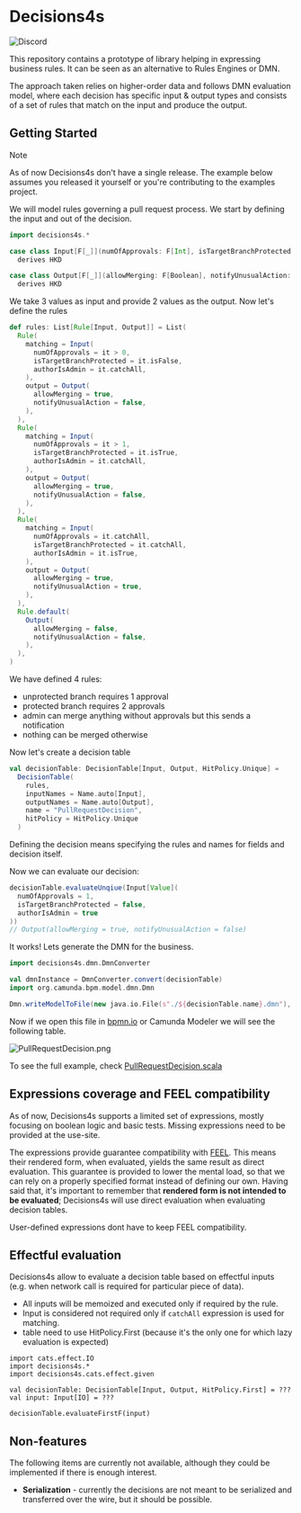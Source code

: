 # Decisions4s

![Discord](https://img.shields.io/discord/1240565362601230367?style=flat-square&logo=discord&link=https%3A//bit.ly/business4s-discord)

This repository contains a prototype of library helping in expressing business rules. It can be seen as an alternative
to Rules Engines or DMN.

The approach taken relies on higher-order data and follows DMN evaluation model, where each decision has specific
input & output types and consists of a set of rules that match on the input and produce the output.

## Getting Started

> [!NOTE]
> As of now Decisions4s don't have a single release. The example below assumes you released it yourself or you're
> contributing to the examples project.

We will model rules governing a pull request process. We start by defining the input and out of the decision.

```scala 3
import decisions4s.*

case class Input[F[_]](numOfApprovals: F[Int], isTargetBranchProtected: F[Boolean], authorIsAdmin: F[Boolean])
  derives HKD

case class Output[F[_]](allowMerging: F[Boolean], notifyUnusualAction: F[Boolean])
  derives HKD
```

We take 3 values as input and provide 2 values as the output. Now let's define the rules

```scala 3
def rules: List[Rule[Input, Output]] = List(
  Rule(
    matching = Input(
      numOfApprovals = it > 0,
      isTargetBranchProtected = it.isFalse,
      authorIsAdmin = it.catchAll,
    ),
    output = Output(
      allowMerging = true,
      notifyUnusualAction = false,
    ),
  ),
  Rule(
    matching = Input(
      numOfApprovals = it > 1,
      isTargetBranchProtected = it.isTrue,
      authorIsAdmin = it.catchAll,
    ),
    output = Output(
      allowMerging = true,
      notifyUnusualAction = false,
    ),
  ),
  Rule(
    matching = Input(
      numOfApprovals = it.catchAll,
      isTargetBranchProtected = it.catchAll,
      authorIsAdmin = it.isTrue,
    ),
    output = Output(
      allowMerging = true,
      notifyUnusualAction = true,
    ),
  ),
  Rule.default(
    Output(
      allowMerging = false,
      notifyUnusualAction = false,
    ),
  ),
)
```

We have defined 4 rules:

* unprotected branch requires 1 approval
* protected branch requires 2 approvals
* admin can merge anything without approvals but this sends a notification
* nothing can be merged otherwise

Now let's create a decision table

```scala 3
val decisionTable: DecisionTable[Input, Output, HitPolicy.Unique] =
  DecisionTable(
    rules,
    inputNames = Name.auto[Input],
    outputNames = Name.auto[Output],
    name = "PullRequestDecision",
    hitPolicy = HitPolicy.Unique
  )
```

Defining the decision means specifying the rules and names for fields and decision itself.

Now we can evaluate our decision:

```scala 3
decisionTable.evaluateUnqiue(Input[Value](
  numOfApprovals = 1,
  isTargetBranchProtected = false,
  authorIsAdmin = true
))
// Output(allowMerging = true, notifyUnusualAction = false)
```

It works! Lets generate the DMN for the business.

```scala 3
import decisions4s.dmn.DmnConverter

val dmnInstance = DmnConverter.convert(decisionTable)
import org.camunda.bpm.model.dmn.Dmn

Dmn.writeModelToFile(new java.io.File(s"./${decisionTable.name}.dmn"), dmnInstance)
```

Now if we open this file in [bpmn.io](https://bpmn.io/toolkit/dmn-js/) or Camunda Modeler we will see the following
table.

![PullRequestDecision.png](docs/PullRequestDecision.png)

To see the full example,
check [PullRequestDecision.scala](decisions4s-examples/src/main/scala/decisions4s/example/docs/PullRequestDecision.scala)

## Expressions coverage and FEEL compatibility

As of now, Decisions4s supports a limited set of expressions, mostly focusing on boolean logic and basic tests. Missing
expressions need to be provided at the use-site.

The expressions provide guarantee compatibility
with [FEEL](https://docs.camunda.io/docs/components/modeler/feel/what-is-feel/). This means their rendered form, when
evaluated, yields the same result as direct evaluation. This guarantee is provided to lower the mental load, so that we
can rely on a properly specified format instead of defining our own. Having said that, it's important to remember that
**rendered form is not intended to be evaluated**; Decisions4s will use direct evaluation when evaluating decision
tables.

User-defined expressions dont have to keep FEEL compatibility.

## Effectful evaluation

Decisions4s allow to evaluate a decision table based on effectful inputs
(e.g. when network call is required for particular piece of data).

* All inputs will be memoized and executed only if required by the rule.
* Input is considered not required only if `catchAll` expression is used for matching.
* table need to use HitPolicy.First (because it's the only one for which lazy evaluation is expected)

```
import cats.effect.IO
import decisions4s.*
import decisions4s.cats.effect.given

val decisionTable: DecisionTable[Input, Output, HitPolicy.First] = ???
val input: Input[IO] = ???

decisionTable.evaluateFirstF(input)
```

## Non-features

The following items are currently not available, although they could be implemented if there is enough interest.

* **Serialization** - currently the decisions are not meant to be serialized and transferred over the wire, but it
  should be possible.
